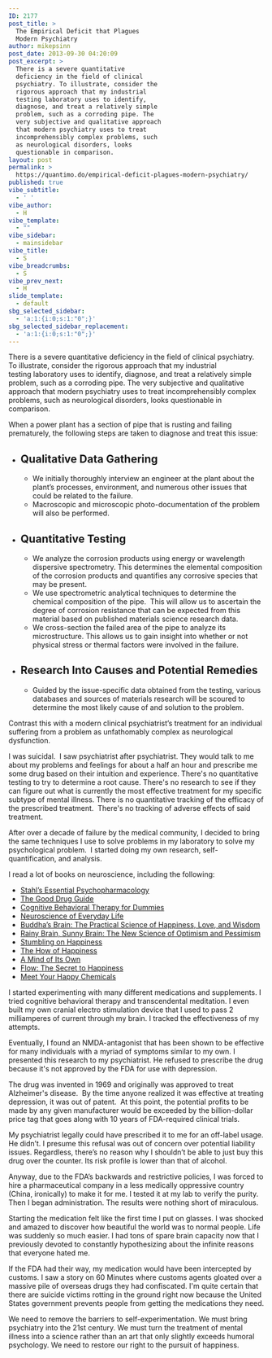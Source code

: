 ```yaml
---
ID: 2177
post_title: >
  The Empirical Deficit that Plagues
  Modern Psychiatry
author: mikepsinn
post_date: 2013-09-30 04:20:09
post_excerpt: >
  There is a severe quantitative
  deficiency in the field of clinical
  psychiatry. To illustrate, consider the
  rigorous approach that my industrial
  testing laboratory uses to identify,
  diagnose, and treat a relatively simple
  problem, such as a corroding pipe. The
  very subjective and qualitative approach
  that modern psychiatry uses to treat
  incomprehensibly complex problems, such
  as neurological disorders, looks
  questionable in comparison.
layout: post
permalink: >
  https://quantimo.do/empirical-deficit-plagues-modern-psychiatry/
published: true
vibe_subtitle:
  - ' '
vibe_author:
  - H
vibe_template:
  - ""
vibe_sidebar:
  - mainsidebar
vibe_title:
  - S
vibe_breadcrumbs:
  - S
vibe_prev_next:
  - H
slide_template:
  - default
sbg_selected_sidebar:
  - 'a:1:{i:0;s:1:"0";}'
sbg_selected_sidebar_replacement:
  - 'a:1:{i:0;s:1:"0";}'
---
```

<p dir="ltr">There is a severe quantitative deficiency in the field of clinical psychiatry. To illustrate, consider the rigorous approach that my industrial testing laboratory uses to identify, diagnose, and treat a relatively simple problem, such as a corroding pipe. The very subjective and qualitative approach that modern psychiatry uses to treat incomprehensibly complex problems, such as neurological disorders, looks questionable in comparison.</p>
When a power plant has a section of pipe that is rusting and failing prematurely, the following steps are taken to diagnose and treat this issue:
<ul>
 	<li>
<h2>Qualitative Data Gathering</h2>
</li>
</ul>
<ol>
<ul>
 	<li>We initially thoroughly interview an engineer at the plant about the plant’s processes, environment, and numerous other issues that could be related to the failure.</li>
 	<li>Macroscopic and microscopic photo-documentation of the problem will also be performed.</li>
</ul>
</ol>
<ul>
 	<li>
<h2>Quantitative Testing</h2>
<ul>
 	<li>We analyze the corrosion products using energy or wavelength dispersive spectrometry. This determines the elemental composition of the corrosion products and quantifies any corrosive species that may be present.</li>
 	<li>We use spectrometric analytical techniques to determine the chemical composition of the pipe.  This will allow us to ascertain the degree of corrosion resistance that can be expected from this material based on published materials science research data.</li>
 	<li>We cross-section the failed area of the pipe to analyze its microstructure. This allows us to gain insight into whether or not physical stress or thermal factors were involved in the failure.</li>
</ul>
</li>
</ul>
<ul>
 	<li>
<h2>Research Into Causes and Potential Remedies</h2>
<ul>
 	<li>Guided by the issue-specific data obtained from the testing, various databases and sources of materials research will be scoured to determine the most likely cause of and solution to the problem.</li>
</ul>
</li>
</ul>
Contrast this with a modern clinical psychiatrist’s treatment for an individual suffering from a problem as unfathomably complex as neurological dysfunction.

I was suicidal.  I saw psychiatrist after psychiatrist. They would talk to me about my problems and feelings for about a half an hour and prescribe me some drug based on their intuition and experience. There's no quantitative testing to try to determine a root cause. There's no research to see if they can figure out what is currently the most effective treatment for my specific subtype of mental illness. There is no quantitative tracking of the efficacy of the prescribed treatment.  There's no tracking of adverse effects of said treatment.

After over a decade of failure by the medical community, I decided to bring the same techniques I use to solve problems in my laboratory to solve my psychological problem.  I started doing my own research, self-quantification, and analysis.

I read a lot of books on neuroscience, including the following:
<ul>
 	<li><a href="https://www.amazon.com/gp/product/1107686466/ref=as_li_qf_sp_asin_tl?ie=UTF8&amp;camp=1789&amp;creative=9325&amp;creativeASIN=1107686466&amp;linkCode=as2&amp;tag=quant08-20">Stahl’s Essential Psychopharmacology</a></li>
 	<li><a href="https://www.biopsychiatry.com">The Good Drug Guide</a></li>
 	<li><a href="https://www.amazon.com/gp/product/0470665416/ref=as_li_qf_sp_asin_tl?ie=UTF8&amp;camp=1789&amp;creative=9325&amp;creativeASIN=0470665416&amp;linkCode=as2&amp;tag=quant08-20">Cognitive Behavioral Therapy for Dummies</a></li>
 	<li><a href="https://www.amazon.com/gp/product/1598036971/ref=as_li_qf_sp_asin_tl?ie=UTF8&amp;camp=1789&amp;creative=9325&amp;creativeASIN=1598036971&amp;linkCode=as2&amp;tag=quant08-20">Neuroscience of Everyday Life</a></li>
 	<li><a href="https://www.amazon.com/gp/product/1572246952/ref=as_li_qf_sp_asin_tl?ie=UTF8&amp;camp=1789&amp;creative=9325&amp;creativeASIN=1572246952&amp;linkCode=as2&amp;tag=quant08-20">Buddha’s Brain: The Practical Science of Happiness, Love, and Wisdom</a></li>
 	<li><a href="https://www.amazon.com/gp/product/B00GOHHDQ2/ref=as_li_qf_sp_asin_il?ie=UTF8&amp;camp=1789&amp;creative=9325&amp;creativeASIN=B00GOHHDQ2&amp;linkCode=as2&amp;tag=quant08-20">Rainy Brain, Sunny Brain: The New Science of Optimism and Pessimism</a></li>
 	<li><a href="http://amzn.to/2fhrChp">Stumbling on Happiness</a></li>
 	<li><a href="https://www.amazon.com/gp/product/0143114956/ref=as_li_qf_sp_asin_tl?ie=UTF8&amp;camp=1789&amp;creative=9325&amp;creativeASIN=0143114956&amp;linkCode=as2&amp;tag=quant08-20">The How of Happiness</a></li>
 	<li><a href="https://www.amazon.com/gp/product/0393331636/ref=as_li_qf_sp_asin_tl?ie=UTF8&amp;camp=1789&amp;creative=9325&amp;creativeASIN=0393331636&amp;linkCode=as2&amp;tag=quant08-20">A Mind of Its Own</a></li>
 	<li><a href="http://amzn.to/2gjz3cb">Flow: The Secret to Happiness</a></li>
 	<li><a href="https://www.amazon.com/gp/product/1463790929/ref=as_li_qf_sp_asin_tl?ie=UTF8&amp;camp=1789&amp;creative=9325&amp;creativeASIN=1463790929&amp;linkCode=as2&amp;tag=quant08-20" target="_blank">Meet Your Happy Chemicals</a></li>
</ul>
I started experimenting with many different medications and supplements. I tried cognitive behavioral therapy and transcendental meditation. I even built my own cranial electro stimulation device that I used to pass 2 milliamperes of current through my brain. I tracked the effectiveness of my attempts.
<p dir="ltr">Eventually, I found an NMDA-antagonist that has been shown to be effective for many individuals with a myriad of symptoms similar to my own. I presented this research to my psychiatrist. He refused to prescribe the drug because it's not approved by the FDA for use with depression.</p>
<p dir="ltr">The drug was invented in 1969 and originally was approved to treat Alzheimer's disease.  By the time anyone realized it was effective at treating depression, it was out of patent.  At this point, the potential profits to be made by any given manufacturer would be exceeded by the billion-dollar price tag that goes along with 10 years of FDA-required clinical trials.</p>
<p dir="ltr">My psychiatrist legally could have prescribed it to me for an off-label usage. He didn’t. I presume this refusal was out of concern over potential liability issues. Regardless, there’s no reason why I shouldn’t be able to just buy this drug over the counter. Its risk profile is lower than that of alcohol.</p>
<p dir="ltr">Anyway, due to the FDA’s backwards and restrictive policies, I was forced to hire a pharmaceutical company in a less medically oppressive country (China, ironically) to make it for me. I tested it at my lab to verify the purity. Then I began administration. The results were nothing short of miraculous.</p>
<p dir="ltr">Starting the medication felt like the first time I put on glasses. I was shocked and amazed to discover how beautiful the world was to normal people. Life was suddenly so much easier. I had tons of spare brain capacity now that I previously devoted to constantly hypothesizing about the infinite reasons that everyone hated me.</p>
<p dir="ltr">If the FDA had their way, my medication would have been intercepted by customs. I saw a story on 60 Minutes where customs agents gloated over a massive pile of overseas drugs they had confiscated. I'm quite certain that there are suicide victims rotting in the ground right now because the United States government prevents people from getting the medications they need.</p>
<p dir="ltr">We need to remove the barriers to self-experimentation. We must bring psychiatry into the 21st century. We must turn the treatment of mental illness into a science rather than an art that only slightly exceeds humoral psychology. We need to restore our right to the pursuit of happiness.</p>